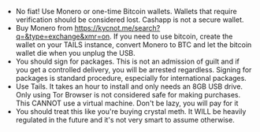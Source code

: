 - No fiat! Use Monero or one-time Bitcoin wallets. Wallets that require verification should be considered lost. Cashapp is not a secure wallet.
- Buy Monero from https://kycnot.me/search?q=&type=exchange&xmr=on. If you need to use bitcoin, create the wallet on your TAILS instance, convert Monero to BTC and let the bitcoin wallet die when you unplug the USB.
- You should sign for packages. This is not an admission of guilt and if you get a controlled delivery, you will be arrested regardless. Signing for packages is standard procedure, especially for international packages. 
- Use Tails. It takes an hour to install and only needs an 8GB USB drive. Only using Tor Browser is not considered safe for making purchases. This CANNOT use a virtual machine. Don't be lazy, you will pay for it
- You should treat this like you're buying crystal meth. It WILL be heavily regulated in the future and it's not very smart to assume otherwise.
